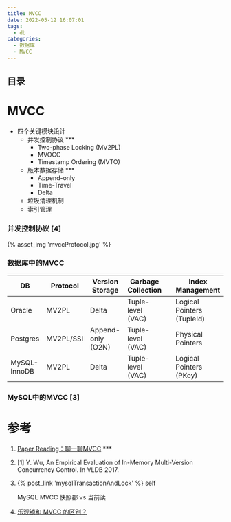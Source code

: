 ```yaml
---
title: MVCC
date: 2022-05-12 16:07:01
tags:
  - db
categories:
  - 数据库  
  - MVCC
---
```


<p></p>
<!-- more -->

## 目录
<!-- toc -->

# MVCC

+ 四个关键模块设计
  - 并发控制协议 ***
    + Two-phase Locking (MV2PL)
    + MVOCC
    + Timestamp Ordering (MVTO)
  - 版本数据存储  ***
    + Append-only
    + Time-Travel
    + Delta
  - 垃圾清理机制
  - 索引管理

### 并发控制协议 [4]
{% asset_img  'mvccProtocol.jpg' %}

### 数据库中的MVCC

| DB           | Protocol  | Version Storage   | Garbage Collection |      | Index Management           |
| ------------ | --------- | ----------------- | ------------------ | ---- | -------------------------- |
| Oracle       | MV2PL     | Delta             | Tuple-level (VAC)  |      | Logical Pointers (TupleId) |
| Postgres     | MV2PL/SSI | Append-only (O2N) | Tuple-level (VAC)  |      | Physical Pointers          |
| MySQL-InnoDB | MV2PL     | Delta             | Tuple-level (VAC)  |      | Logical Pointers (PKey)    |


### MySQL中的MVCC [3]


# 参考
1. [Paper Reading：聊一聊MVCC](https://jiekun.dev/posts/mvcc/) ***

2. [1] Y. Wu, An Empirical Evaluation of In-Memory Multi-Version Concurrency Control. In VLDB 2017.

3. {% post_link 'mysqlTransactionAndLock' %} self 

   MySQL MVCC 快照都 vs 当前读 
4. [乐观锁和 MVCC 的区别？](https://www.zhihu.com/question/27876575) 

 
